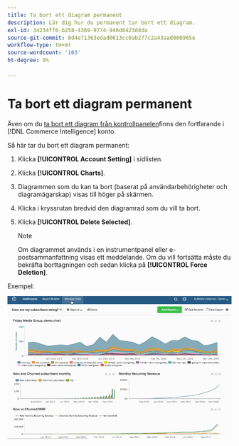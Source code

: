 ```yaml
---
title: Ta bort ett diagram permanent
description: Lär dig hur du permanent tar bort ett diagram.
exl-id: 34234ff6-b258-4369-9774-946d8423d4da
source-git-commit: 8d4e71363edad0613cc0ab277c2a43aad000965e
workflow-type: tm+mt
source-wordcount: '103'
ht-degree: 0%

---
```


# Ta bort ett diagram permanent

Även om du [ta bort ett diagram från kontrollpanelen](../../data-user/dashboards/remove-charts-dashboard.md)finns den fortfarande i [!DNL Commerce Intelligence] konto.

Så här tar du bort ett diagram permanent:

1. Klicka **[!UICONTROL Account Setting]** i sidlisten.

1. Klicka **[!UICONTROL Charts]**.

1. Diagrammen som du kan ta bort (baserat på användarbehörigheter och diagramägarskap) visas till höger på skärmen.

1. Klicka i kryssrutan bredvid den diagramrad som du vill ta bort.

1. Klicka **[!UICONTROL Delete Selected]**.

   >[!NOTE]
   >
   >Om diagrammet används i en instrumentpanel eller e-postsammanfattning visas ett meddelande. Om du vill fortsätta måste du bekräfta borttagningen och sedan klicka på **[!UICONTROL Force Deletion]**.

Exempel:

![ta bort ett diagram](../../assets/deletechart.gif)<!--{: width="630" height="402"}-->
